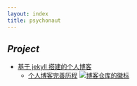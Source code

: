 ```yaml
---
layout: index
title: psychonaut
---
```


## *Project*

* [基于 jekyll 搭建的个人博客](https://github.com/fengwei2002/fengwei2002.github.io)
  + [个人博客完善历程](https://feng-w.cn/posts/Blog_Perfect) [![博客仓库的徽标](https://img.shields.io/badge/Jekyll__theme-Fengwei-blue.svg)](https://github.com/fengwei2002/fengwei2002.github.io)

